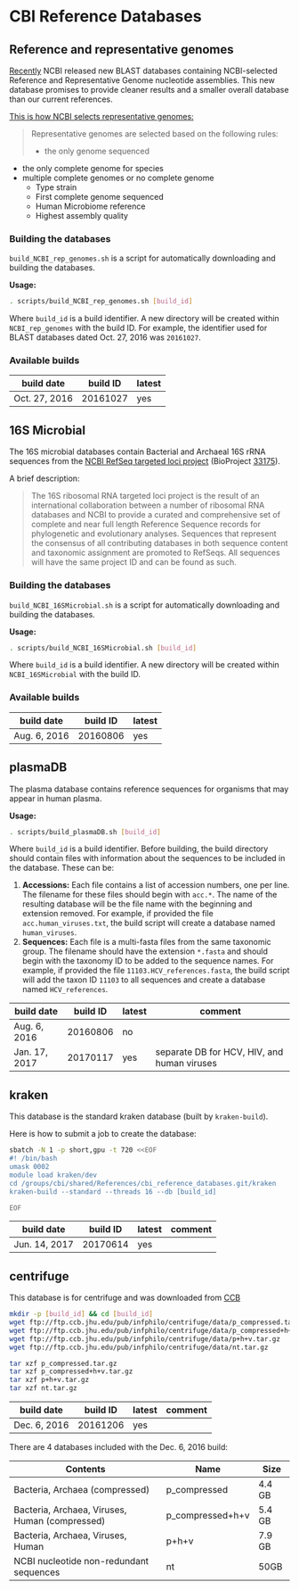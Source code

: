 # CBI Reference Databases

## Reference and representative genomes

[Recently](https://www.ncbi.nlm.nih.gov/news/10-11-2016-ncbi-minute-new-blast-dbs/)
NCBI released new BLAST databases containing NCBI-selected Reference and Representative
Genome nucleotide assemblies. This new database promises to provide cleaner results and
a smaller overall database than our current references.

[This is how NCBI selects representative genomes:](https://www.ncbi.nlm.nih.gov/genome/browse/refhelp/)

>Representative genomes are selected based on the following rules:
>
>+ the only genome sequenced
+ the only complete genome for species
+ multiple complete genomes or no complete genome
    + Type strain
    + First complete genome sequenced
    + Human Microbiome reference
    + Highest assembly quality


### Building the databases

`build_NCBI_rep_genomes.sh` is a script for automatically downloading and 
building the databases.

**Usage:**

```bash
. scripts/build_NCBI_rep_genomes.sh [build_id]
```

Where `build_id` is a build identifier. A new directory will be created within 
`NCBI_rep_genomes` with the build ID. For example, the identifier used for 
BLAST databases dated Oct. 27, 2016 was `20161027`.

### Available builds

| build date    | build ID    | latest |
| ------------- | ----------- | ------ |
| Oct. 27, 2016 | 20161027    | yes    |

## 16S Microbial

The 16S microbial databases contain Bacterial and Archaeal 16S rRNA sequences
from the [NCBI RefSeq targeted loci project](https://www.ncbi.nlm.nih.gov/refseq/targetedloci/) (BioProject [33175](https://www.ncbi.nlm.nih.gov/bioproject/33175)).

A brief description:

>The 16S ribosomal RNA targeted loci project is the result of an international collaboration between a number of ribosomal RNA databases and NCBI to provide a curated and comprehensive set of complete and near full length Reference Sequence records for phylogenetic and evolutionary analyses. Sequences that represent the consensus of all contributing databases in both sequence content and taxonomic assignment are promoted to RefSeqs. All sequences will have the same project ID and can be found as such.

### Building the databases

`build_NCBI_16SMicrobial.sh` is a script for automatically downloading and 
building the databases.

**Usage:**

```bash
. scripts/build_NCBI_16SMicrobial.sh [build_id]
```

Where `build_id` is a build identifier. A new directory will be created within 
`NCBI_16SMicrobial` with the build ID.

### Available builds

| build date    | build ID    | latest |
| ------------- | ----------- | ------ |
| Aug. 6, 2016  | 20160806    | yes    |


## plasmaDB

The plasma database contains reference sequences for organisms that may appear in human plasma.

**Usage:**

```bash
. scripts/build_plasmaDB.sh [build_id]
```

Where `build_id` is a build identifier. Before building, the build directory should contain files with information about the sequences to be included in the database. These can be:

1. **Accessions:** Each file contains a list of accession numbers, one per line. The filename for these files should begin with `acc.*`. The name of the resulting database will be the file name with the beginning and extension removed. For example, if provided the file `acc.human_viruses.txt`, the build script will create a database named `human_viruses`.
2. **Sequences:** Each file is a multi-fasta files from the same taxonomic group. The filename should have the extension `*.fasta` and should begin with the taxonomy ID to be added to the sequence names. For example, if provided the file `11103.HCV_references.fasta`, the build script will add the taxon ID `11103` to all sequences and create a database named `HCV_references`.

| build date     | build ID    | latest | comment |
| -------------- | ----------- | ------ | ------- |
| Aug. 6, 2016   | 20160806    | no     |
| Jan. 17, 2017  | 20170117    | yes    | separate DB for HCV, HIV, and human viruses |


## kraken

This database is the standard kraken database (built by `kraken-build`).

Here is how to submit a job to create the database:

```bash
sbatch -N 1 -p short,gpu -t 720 <<EOF
#! /bin/bash
umask 0002
module load kraken/dev
cd /groups/cbi/shared/References/cbi_reference_databases.git/kraken
kraken-build --standard --threads 16 --db [build_id]

EOF

```

| build date     | build ID    | latest | comment |
| -------------- | ----------- | ------ | ------- |
| Jun. 14, 2017   | 20170614    | yes     | |


## centrifuge

This database is for centrifuge and was downloaded from [CCB](https://ccb.jhu.edu/software/centrifuge/manual.shtml)

```bash
mkdir -p [build_id] && cd [build_id]
wget ftp://ftp.ccb.jhu.edu/pub/infphilo/centrifuge/data/p_compressed.tar.gz
wget ftp://ftp.ccb.jhu.edu/pub/infphilo/centrifuge/data/p_compressed+h+v.tar.gz
wget ftp://ftp.ccb.jhu.edu/pub/infphilo/centrifuge/data/p+h+v.tar.gz
wget ftp://ftp.ccb.jhu.edu/pub/infphilo/centrifuge/data/nt.tar.gz

tar xzf p_compressed.tar.gz
tar xzf p_compressed+h+v.tar.gz
tar xzf p+h+v.tar.gz
tar xzf nt.tar.gz
```

| build date     | build ID    | latest | comment |
| -------------- | ----------- | ------ | ------- |
| Dec. 6, 2016   | 20161206   | yes     | |



There are 4 databases included with the Dec. 6, 2016 build:

| Contents     | Name    | Size |
| -------------- | ----------- | ------ |
| Bacteria, Archaea (compressed) |  p_compressed | 4.4 GB |
| Bacteria, Archaea, Viruses, Human (compressed) | p_compressed+h+v | 5.4 GB |
| Bacteria, Archaea, Viruses, Human	| p+h+v | 7.9 GB |
|  NCBI nucleotide non-redundant sequences | nt | 50GB |
